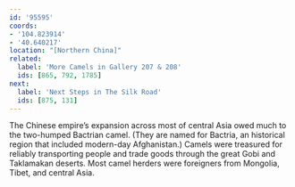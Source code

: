 ```yaml
---
id: '95595'
coords:
- '104.823914'
- '40.640217'
location: "[Northern China]"
related:
  label: 'More Camels in Gallery 207 & 208'
  ids: [865, 792, 1785]
next:
  label: 'Next Steps in The Silk Road'
  ids: [875, 131]
---
```


The Chinese empire’s expansion across most of central Asia owed much to the two-humped Bactrian camel. (They are named for Bactria, an historical region that included modern-day Afghanistan.) Camels were treasured for reliably transporting people and trade goods through the great Gobi and Taklamakan deserts. Most camel herders were foreigners from Mongolia, Tibet, and central Asia.
